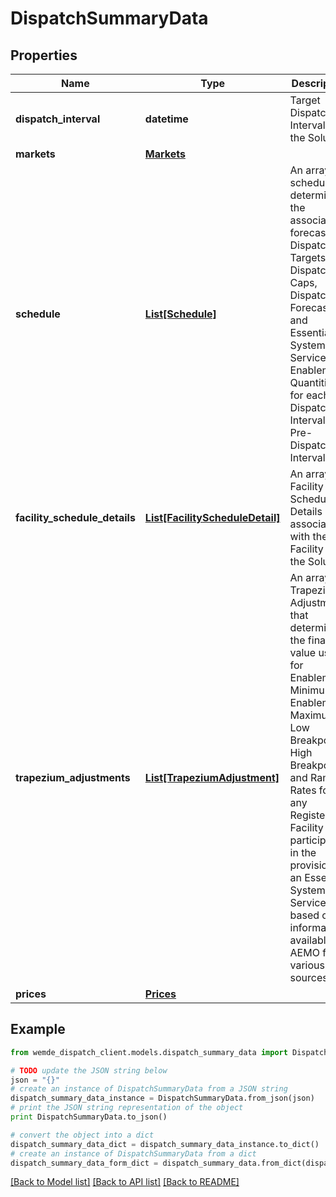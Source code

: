 # DispatchSummaryData


## Properties

Name | Type | Description | Notes
------------ | ------------- | ------------- | -------------
**dispatch_interval** | **datetime** | Target Dispatch Interval of the Solution. | [optional] 
**markets** | [**Markets**](Markets.md) |  | [optional] 
**schedule** | [**List[Schedule]**](Schedule.md) | An array of schedule to determine the associated forecast Dispatch Targets, Dispatch Caps, Dispatch Forecasts and Essential System Services Enablement Quantities   for each Dispatch Interval or Pre-Dispatch Interval. | [optional] 
**facility_schedule_details** | [**List[FacilityScheduleDetail]**](FacilityScheduleDetail.md) | An array of Facility Schedule Details associated with the Facility in the Solution. | [optional] 
**trapezium_adjustments** | [**List[TrapeziumAdjustment]**](TrapeziumAdjustment.md) |  An array of Trapezium Adjustments that determines the final value used for Enablement Minimum, Enablement Maximum, Low Breakpoint, High Breakpoint, and Ramp-Rates for any Registered Facility participating   in the provision of an Essential System Service based on information available to AEMO from various sources. | [optional] 
**prices** | [**Prices**](Prices.md) |  | [optional] 

## Example

```python
from wemde_dispatch_client.models.dispatch_summary_data import DispatchSummaryData

# TODO update the JSON string below
json = "{}"
# create an instance of DispatchSummaryData from a JSON string
dispatch_summary_data_instance = DispatchSummaryData.from_json(json)
# print the JSON string representation of the object
print DispatchSummaryData.to_json()

# convert the object into a dict
dispatch_summary_data_dict = dispatch_summary_data_instance.to_dict()
# create an instance of DispatchSummaryData from a dict
dispatch_summary_data_form_dict = dispatch_summary_data.from_dict(dispatch_summary_data_dict)
```
[[Back to Model list]](../README.md#documentation-for-models) [[Back to API list]](../README.md#documentation-for-api-endpoints) [[Back to README]](../README.md)


